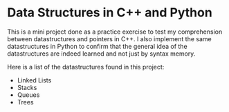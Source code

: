 # Data Structures in C++ and Python

This is a mini project done as a practice exercise to test my comprehension between datastructures and pointers in C++.
I also implement the same datastructures in Python to confirm that the general idea of the datastructures are indeed learned and not just by syntax memory.

Here is a list of the datastructures found in this project:
* Linked Lists
* Stacks
* Queues
* Trees
